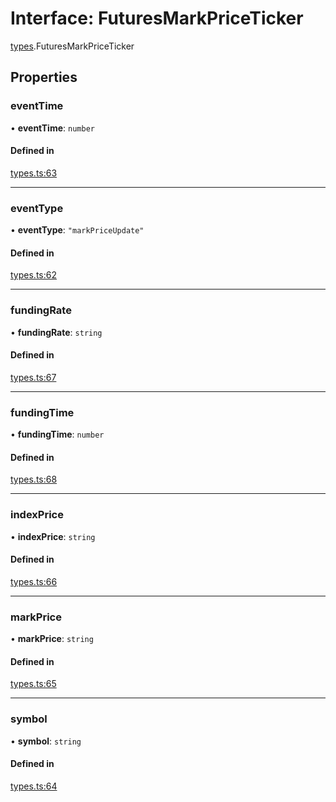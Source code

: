 # Interface: FuturesMarkPriceTicker

[types](../modules/types.md).FuturesMarkPriceTicker

## Properties

### eventTime

• **eventTime**: `number`

#### Defined in

[types.ts:63](https://github.com/Altamoon/altamoon/blob/c26d09e/app/api/types.ts#L63)

___

### eventType

• **eventType**: ``"markPriceUpdate"``

#### Defined in

[types.ts:62](https://github.com/Altamoon/altamoon/blob/c26d09e/app/api/types.ts#L62)

___

### fundingRate

• **fundingRate**: `string`

#### Defined in

[types.ts:67](https://github.com/Altamoon/altamoon/blob/c26d09e/app/api/types.ts#L67)

___

### fundingTime

• **fundingTime**: `number`

#### Defined in

[types.ts:68](https://github.com/Altamoon/altamoon/blob/c26d09e/app/api/types.ts#L68)

___

### indexPrice

• **indexPrice**: `string`

#### Defined in

[types.ts:66](https://github.com/Altamoon/altamoon/blob/c26d09e/app/api/types.ts#L66)

___

### markPrice

• **markPrice**: `string`

#### Defined in

[types.ts:65](https://github.com/Altamoon/altamoon/blob/c26d09e/app/api/types.ts#L65)

___

### symbol

• **symbol**: `string`

#### Defined in

[types.ts:64](https://github.com/Altamoon/altamoon/blob/c26d09e/app/api/types.ts#L64)
